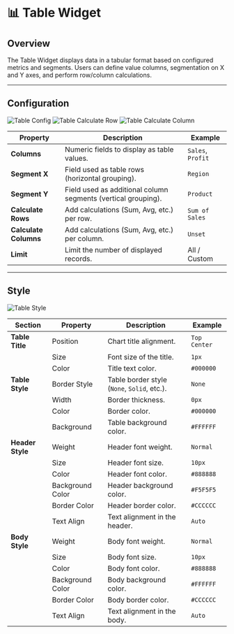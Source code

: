 # 📊 Table Widget

## Overview

The Table Widget displays data in a tabular format based on configured metrics and segments. Users can define value columns, segmentation on X and Y axes, and perform row/column calculations.

---

## Configuration

![Table Config](/vdata/documentation/xplorer/table/table-config.webp)
![Table Calculate Row](/vdata/documentation/xplorer/table/table-config-calculaterow.webp)
![Table Calculate Column](/vdata/documentation/xplorer/table/table-config-calculatecolumns-limit.webp)


| Property              | Description                                                                 | Example             |
|-----------------------|-----------------------------------------------------------------------------|---------------------|
| **Columns**           | Numeric fields to display as table values.                                 | `Sales`, `Profit`   |
| **Segment X**         | Field used as table rows (horizontal grouping).                            | `Region`            |
| **Segment Y**         | Field used as additional column segments (vertical grouping).              | `Product`           |
| **Calculate Rows**    | Add calculations (Sum, Avg, etc.) per row.                                 | `Sum of Sales`      |
| **Calculate Columns** | Add calculations (Sum, Avg, etc.) per column.                              | `Unset`             |
| **Limit**             | Limit the number of displayed records.                                     | All / Custom        |

---

## Style

![Table Style](/vdata/documentation/xplorer/table/table-style.webp)

| Section           | Property          | Description                                                    | Example              |
|------------------|-------------------|----------------------------------------------------------------|----------------------|
| **Table Title**   | Position          | Chart title alignment.                                         | `Top Center`         |
|                  | Size              | Font size of the title.                                        | `1px`                |
|                  | Color             | Title text color.                                              | `#000000`            |
| **Table Style**   | Border Style      | Table border style (`None`, `Solid`, etc.).                    | `None`               |
|                  | Width             | Border thickness.                                              | `0px`                |
|                  | Color             | Border color.                                                  | `#000000`            |
|                  | Background         | Table background color.                                        | `#FFFFFF`            |
| **Header Style**  | Weight            | Header font weight.                                            | `Normal`             |
|                  | Size              | Header font size.                                              | `10px`               |
|                  | Color             | Header font color.                                             | `#888888`            |
|                  | Background Color  | Header background color.                                       | `#F5F5F5`            |
|                  | Border Color      | Header border color.                                           | `#CCCCCC`            |
|                  | Text Align        | Text alignment in the header.                                  | `Auto`               |
| **Body Style**    | Weight            | Body font weight.                                              | `Normal`             |
|                  | Size              | Body font size.                                                | `10px`               |
|                  | Color             | Body font color.                                               | `#888888`            |
|                  | Background Color  | Body background color.                                         | `#FFFFFF`            |
|                  | Border Color      | Body border color.                                             | `#CCCCCC`            |
|                  | Text Align        | Text alignment in the body.                                    | `Auto`               |

